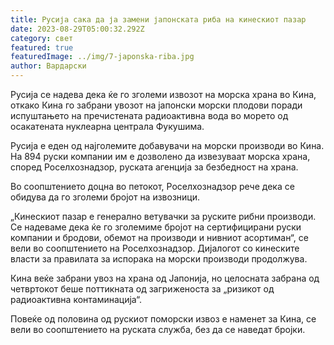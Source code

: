 ```yaml
---
title: Русија сака да ја замени јапонската риба на кинескиот пазар
date: 2023-08-29T05:00:32.292Z
category: свет
featured: true
featuredImage: ../img/7-japonska-riba.jpg
author: Вардарски
---
```

Русија се надева дека ќе го зголеми извозот на морска храна во Кина, откако Кина го забрани увозот на јапонски морски плодови поради испуштањето на пречистената радиоактивна вода во морето од осакатената нуклеарна централа Фукушима.

Русија е еден од најголемите добавувачи на морски производи во Кина. На 894 руски компании им е дозволено да извезуваат морска храна, според Роселхознадзор, руската агенција за безбедност на храна.

Во соопштението доцна во петокот, Роселхознадзор рече дека се обидува да го зголеми бројот на извозници.

„Кинескиот пазар е генерално ветувачки за руските рибни производи. Се надеваме дека ќе го зголемиме бројот на сертифицирани руски компании и бродови, обемот на производи и нивниот асортиман“, се вели во соопштението на Роселхознадзор. Дијалогот со кинеските власти за правилата за испорака на морски производи продолжува.

Кина веќе забрани увоз на храна од Јапонија, но целосната забрана од четвртокот беше поттикната од загриженоста за „ризикот од радиоактивна контаминација“.

Повеќе од половина од рускиот поморски извоз е наменет за Кина, се вели во соопштението на руската служба, без да се наведат бројки.